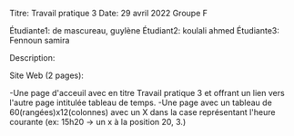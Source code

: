 Titre: Travail pratique 3 
Date: 29 avril 2022
Groupe F

Étudiante1: de mascureau, guylène
Étudiant2: koulali ahmed
Étudiante3: Fennoun samira



Description:

Site Web (2 pages):

-Une page d'acceuil avec en titre Travail pratique 3 et offrant un lien vers l'autre page intitulée tableau de temps.
-Une page avec un tableau de 60(rangées)x12(colonnes) avec un X dans la case représentant l'heure courante (ex: 15h20 -> un x à la position 20, 3.)
